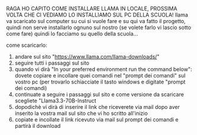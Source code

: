 RAGA HO CAPITO COME INSTALLARE LLAMA IN LOCALE, PROSSIMA VOLTA CHE CI VEDIAMO LO INSTALLIAMO SUL PC DELLA SCUOLA!
llama va scaricato sul computer su cui si vuole fare e su qui va fatto il progetto, quindi non serve installarlo ognuno sul nostro (se volete farlo vi lascio sotto come fare) quindi lo facciamo su quello della scuola...

come scaricarlo: 
1. andare sul sito "https://www.llama.com/llama-downloads/"
2. seguire tutti i passaggi sul sito
3. quando vi dirà "In your preferred environment run the command below": dovete copiare e incollare quei comandi nel "prompt dei comandi" sul vostro pc
   (per trovarlo schiacciate il tasto windows e digitate "prompt dei comandi)
4. continuate a seguire i passaggi sul sito e come versione da scaricare scegliete "Llama3.3-70B-Instruct
5. dopodichè vi dirà di inserire il link che riceverete via mail dopo aver inserito la vostra mail sul sito che vi ho scritto all'inizio
6. copiate e incollate il link ricevuto via mail sul prompt dei comandi e partirà il download
